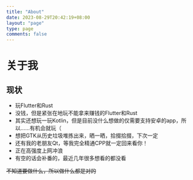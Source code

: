 ```yaml
---
title: "About"
date: 2023-08-29T20:42:19+08:00
layout: "page"
type: page
comments: false
---
```


# 关于我

## 现状

* 玩Flutter和Rust
* 没钱，但是紧张在地玩不能拿来赚钱的Flutter和Rust
* 其实还想玩一玩Kotlin，但是目前没什么想做的仅需要支持安卓的app，所以……有机会就玩（
* 想把GTK从历史垃圾堆拣出来，晒一晒，拾掇拾掇，下次一定
* 还有我的老朋友Qt，等我完全精通CPP就一定回来看你！
* 正在高强度上网冲浪
* 有空的话会补番的，最近几年很多想看的都没看

~~不知道要做什么，所以做什么都是对的~~
